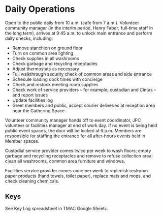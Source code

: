 # Daily Operations

Open to the public daily from 10 a.m. \(cafe from 7 a.m.\). Volunteer community manager \(in the interim period, Henry Faber; full-time staff in the long term\), arrives at 9:45 a.m. to unlock main entrance and perform daily checks, including:

* Remove stanchion on ground floor
* Turn on common area lighting
* Check supplies in all washrooms
* Check garbage and recycling receptacles
* Adjust thermostats as necessary
* Full walkthrough security check of common areas and side entrance
* Schedule loading dock times with concierge
* Check and restock meeting room supplies
* Check work of service providers – for example, custodian and Cintas – and report issues
* Update facilities log
* Greet members and public, accept courier deliveries at reception area near the Gathering Space.

Volunteer community manager hands off to event coordinator, JPC volunteer or facilities manager at end of work day. If no event is being held public event spaces, the door will be locked at 6 p.m. Members are responsible for staffing the entrance for all after-hours events held in Member spaces.

Custodial service provider comes twice per week to wash floors; empty garbage and recycling receptacles and remove to refuse collection area; clean all washrooms, common area furniture and windows.

Facilities service provider comes once per week to replenish restroom paper products \(hand towels, toilet paper\), replace mats and mops, and check cleaning chemicals.

## Keys

See Key Log spreadsheet in TMAC Google Sheets.

